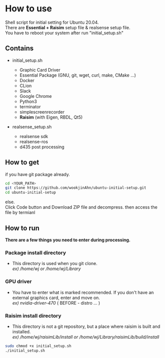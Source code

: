 # How to use  

Shell script for initial setting for Ubuntu 20.04.  
There are **Essential + Raisim** setup file & realsense setup file.  
You have to reboot your system after run "initial_setup.sh"

## Contains
- initial_setup.sh 
  + Graphic Card Driver
  + Essential Package (GNU, git, wget, curl, make, CMake ...)
  + Docker
  + CLion  
  + Slack  
  + Google Chrome  
  + Python3  
  + terminator  
  + simplescreenrecorder  
  + **Raisim** (with Eigen, RBDL, Qt5)
  
  
- realsense_setup.sh  
  + realsense sdk  
  + realsense-ros  
  + d435 post processing  

## How to get  
if you have git package already.  

```bash
cd <YOUR_PATH>
git clone https://github.com/wookjinAhn/ubuntu-initial-setup.git
cd ubuntu-initial-setup
```

else.  
Click Code button and Download ZIP file and decompress. 
then access the file by termianl  


## How to run  

**There are a few things you need to enter during processing.**

### Package install directory
- This directory is used when you git clone.      
  _ex) /home/wj or /home/wj/Library_
### GPU driver
- You have to enter what is marked recommended. If you don't have an external graphics card, enter and move on.   
  _ex) nvidia-driver-470_ ( BEFORE - distro ... )
### Raisim install directory
- This directory is not a git repository, but a place where raisim is built and installed.   
  _ex) /home/wj/raisimLib/install or /home/wj/Library/raisimLib/build/install_     

```bash
sudo chmod +x initial_setup.sh
./initial_setup.sh
```
